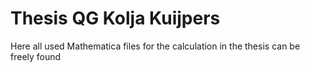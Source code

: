 # Thesis QG Kolja Kuijpers

Here all used Mathematica files for the calculation in the thesis can be freely found
